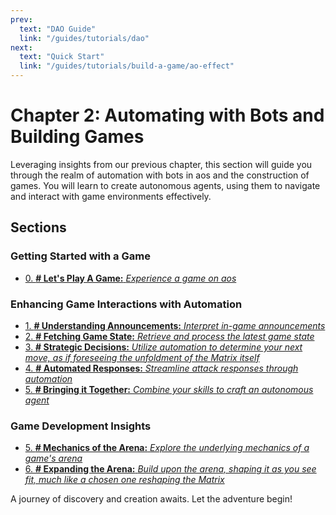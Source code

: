 ```yaml
---
prev:
  text: "DAO Guide"
  link: "/guides/tutorials/dao"
next:
  text: "Quick Start"
  link: "/guides/tutorials/build-a-game/ao-effect"
---
```


# Chapter 2: Automating with Bots and Building Games

Leveraging insights from our previous chapter, this section will guide you through the realm of automation with bots in aos and the construction of games. You will learn to create autonomous agents, using them to navigate and interact with game environments effectively.

## Sections

### Getting Started with a Game
- [0. **# Let's Play A Game:** _Experience a game on aos_](ao-effect)

### Enhancing Game Interactions with Automation
- [1. **# Understanding Announcements:** _Interpret in-game announcements_](ao-effect)
- [2. **# Fetching Game State:** _Retrieve and process the latest game state_](ao-effect)
- [3. **# Strategic Decisions:** _Utilize automation to determine your next move, as if foreseeing the unfoldment of the Matrix itself_](ao-effect)
- [4. **# Automated Responses:** _Streamline attack responses through automation_](ao-effect)
- [5. **# Bringing it Together:** _Combine your skills to craft an autonomous agent_](ao-effect)

### Game Development Insights
- [5. **# Mechanics of the Arena:** _Explore the underlying mechanics of a game's arena_](ao-effect)
- [6. **# Expanding the Arena:** _Build upon the arena, shaping it as you see fit, much like a chosen one reshaping the Matrix_](ao-effect)

A journey of discovery and creation awaits. Let the adventure begin!
